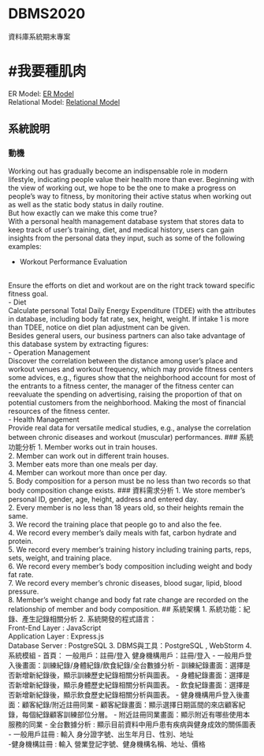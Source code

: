 # DBMS2020
 資料庫系統期末專案
# #我要種肌肉
ER Model: [ER Model](https://github.com/amber0725/DBMS2020/blob/master/ER%20Model.pdf)<br>
Relational Model: [Relational Model](https://github.com/amber0725/DBMS2020/blob/master/Relational%20Model.pdf)

## 系統說明
### 動機
Working out has gradually become an indispensable role in modern lifestyle, indicating
people value their health more than ever. Beginning with the view of working out, we hope to
be the one to make a progress on people’s way to fitness, by monitoring their active status
when working out as well as the static body status in daily routine.
<br>
But how exactly can we make this come true?
<br>
With a personal health management database system that stores data to keep track of
user’s training, diet, and medical history, users can gain insights from the personal data they
input, such as some of the following examples:
<br>
- Workout Performance Evaluation
<br>
Ensure the efforts on diet and workout are on the right track toward specific fitness
goal.
<br>
- Diet
<br>
Calculate personal Total Daily Energy Expenditure (TDEE) with the attributes in
database, including body fat rate, sex, height, weight. If intake 1 is more than TDEE,
notice on diet plan adjustment can be given.
<br>
Besides general users, our business partners can also take advantage of this database
system by extracting figures:
<br>
- Operation Management
<br>
Discover the correlation between the distance among user’s place and workout
venues and workout frequency, which may provide fitness centers some advices,
e.g., figures show that the neighborhood account for most of the entrants to a fitness
center, the manager of the fitness center can reevaluate the spending on advertising,
raising the proportion of that on potential customers from the neighborhood. Making
the most of financial resources of the fitness center.
<br>
- Health Management
<br>
Provide real data for versatile medical studies, e.g., analyse the correlation between
chronic diseases and workout (muscular) performances.
### 系統功能分析
1. Member works out in train houses.
<br>
2. Member can work out in different train houses.
<br>
3. Member eats more than one meals per day.
<br>
4. Member can workout more than once per day.
<br>
5. Body composition for a person must be no less than two records so that body
composition change exists.
### 資料需求分析
1. We store member’s personal ID, gender, age, height, address and entered day.
<br>
2. Every member is no less than 18 years old, so their heights remain the same.
<br>
3. We record the training place that people go to and also the fee.
<br>
4. We record every member’s daily meals with fat, carbon hydrate and protein.
<br>
5. We record every member’s training history including training parts, reps, sets, weight,
and training place.
<br>
6. We record every member’s body composition including weight and body fat rate.
<br>
7. We record every member’s chronic diseases, blood sugar, lipid, blood pressure.
<br>
8. Member’s weight change and body fat rate change are recorded on the relationship
of member and body composition.
## 系統架構
 1. 系統功能：紀錄、產生記錄相關分析
 2. 系統開發的程式語⾔：<br>
      Front-End Layer : JavaScript<br>
      Application Layer : Express.js<br>
      Database Server : PostgreSQL
 3. DBMS與工具：PostgreSQL , WebStorm
 4. 系統模組
     - 首頁：
        一般用戶：註冊/登入
        健身機構用戶：註冊/登入
     - 一般用戶登入後畫面：訓練紀錄/身體紀錄/飲食紀錄/全台數據分析
     - 訓練紀錄畫面：選擇是否新增新紀錄後，顯示訓練歷史紀錄相關分析與圖表。
     - 身體紀錄畫面：選擇是否新增新紀錄後，顯示身體歷史紀錄相關分析與圖表。
     - 飲食紀錄畫面：選擇是否新增新紀錄後，顯示飲食歷史紀錄相關分析與圖表。
     - 健身機構用戶登入後畫面：顧客紀錄/附近註冊同業
     - 顧客紀錄畫面：顯示選擇日期區間的來店顧客紀錄，每個紀錄顧客訓練部位分層。
     - 附近註冊同業畫面：顯示附近有哪些使用本服務的同業
     - 全台數據分析 :
         顯示目前資料中用戶患有疾病與健身成效的關係圖表
     - 一般用戶註冊 :
         輸入 身分證字號、出生年月日、性別、地址<br>
     -健身機構註冊 :
         輸入 營業登記字號、健身機構名稱、地址、價格
